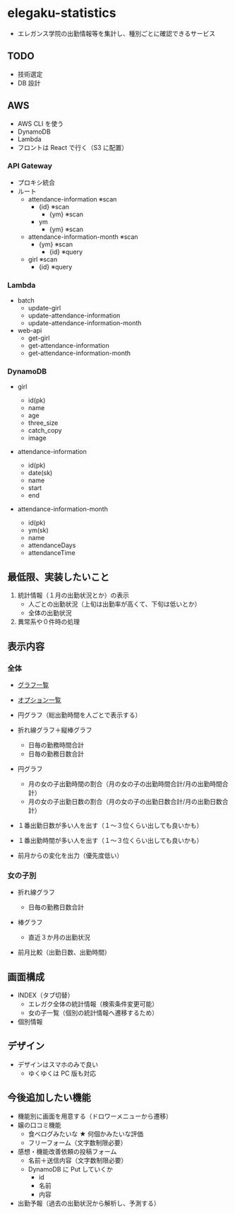 # elegaku-statistics

- エレガンス学院の出勤情報等を集計し、種別ごとに確認できるサービス

## TODO

- 技術選定
- DB 設計

## AWS

- AWS CLI を使う
- DynamoDB
- Lambda
- フロントは React で行く（S3 に配置）

### API Gateway

- プロキシ統合
- ルート
  - attendance-information ※scan
    - {id} ※scan
      - {ym} ※scan
    - ym
      - {ym} ※scan
  - attendance-information-month ※scan
    - {ym} ※scan
      - {id} ※query
  - girl ※scan
    - {id} ※query

### Lambda

- batch
  - update-girl
  - update-attendance-information
  - update-attendance-information-month
- web-api
  - get-girl
  - get-attendance-information
  - get-attendance-information-month

### DynamoDB

- girl

  - id(pk)
  - name
  - age
  - three_size
  - catch_copy
  - image

- attendance-information

  - id(pk)
  - date(sk)
  - name
  - start
  - end

- attendance-information-month
  - id(pk)
  - ym(sk)
  - name
  - attendanceDays
  - attendanceTime

## 最低限、実装したいこと

1. 統計情報（１月の出勤状況とか）の表示
   - 人ごとの出勤状況（上旬は出勤率が高くて、下旬は低いとか）
   - 全体の出勤状況
2. 異常系や０件時の処理

## 表示内容

### 全体

- [グラフ一覧](https://jp.infragistics.com/products/ignite-ui-react/react/components/charts/chart-overview)
- [オプション一覧](https://www.chartjs.org/docs/latest/api/interfaces/ActiveDataPoint.html)

- 円グラフ（総出勤時間を人ごとで表示する）

- 折れ線グラフ＋縦棒グラフ

  - 日毎の勤務時間合計
  - 日毎の勤務日数合計

- 円グラフ

  - 月の女の子出勤時間の割合（月の女の子の出勤時間合計/月の出勤時間合計）
  - 月の女の子出勤日数の割合（月の女の子の出勤日数合計/月の出勤日数合計）

- １番出勤日数が多い人を出す（１～３位くらい出しても良いかも）
- １番出勤時間が多い人を出す（１～３位くらい出しても良いかも）
- 前月からの変化を出力（優先度低い）

### 女の子別

- 折れ線グラフ
  - 日毎の勤務日数合計
- 棒グラフ

  - 直近３か月の出勤状況

- 前月比較（出勤日数、出勤時間）

## 画面構成

- INDEX（タブ切替）
  - エレガク全体の統計情報（検索条件変更可能）
  - 女の子一覧（個別の統計情報へ遷移するため）
- 個別情報

## デザイン

- デザインはスマホのみで良い
  - ゆくゆくは PC 版も対応

## 今後追加したい機能

- 機能別に画面を用意する（ドロワーメニューから遷移）
- 嬢の口コミ機能
  - 食べログみたいな ★ 何個かみたいな評価
  - フリーフォーム（文字数制限必要）
- 感想・機能改善依頼の投稿フォーム
  - 名前＋送信内容（文字数制限必要）
  - DynamoDB に Put していくか
    - id
    - 名前
    - 内容
- 出勤予報（過去の出勤状況から解析し、予測する）

